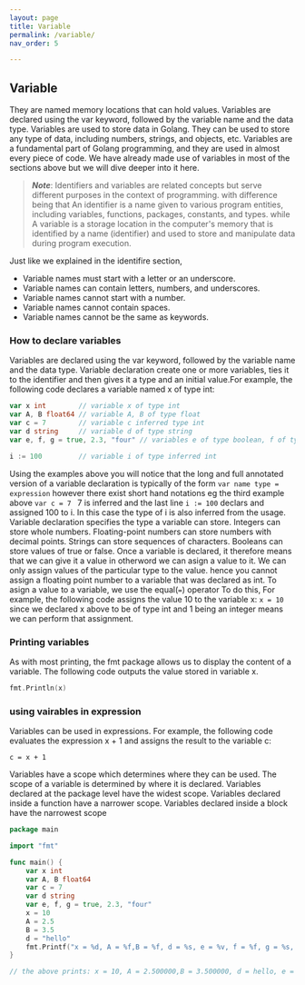 ```yaml
---
layout: page
title: Variable
permalink: /variable/
nav_order: 5

---
```



## Variable
 They are named memory locations that can hold values. Variables are declared using the var keyword, followed by the variable name and the data type. Variables are used to store data in Golang. They can be used to store any type of data, including numbers, strings, and objects, etc. Variables are a fundamental part of Golang programming, and they are used in almost every piece of code. We have already made use of variables in most of the sections above but we will dive deeper into it here. 

>***Note***: Identifiers and variables are related concepts but serve different purposes in the context of programming. with difference being that
An identifier is a name given to various program entities, including variables, functions, packages, constants, and types. while A variable is a storage location in the computer's memory that is identified by a name (identifier) and used to store and manipulate data during program execution.

Just like we explained in the identifire section,
- Variable names must start with a letter or an underscore.
- Variable names can contain letters, numbers, and underscores.
- Variable names cannot start with a number.
- Variable names cannot contain spaces.
- Variable names cannot be the same as keywords.

### How to declare variables

Variables are declared using the var keyword, followed by the variable name and the data type. Variable declaration create one or more variables, ties it to the identifier and then gives it a type and an initial value.For example, the following code declares a variable named x of type int:
```go
var x int        // variable x of type int
var A, B float64 // variable A, B of type float
var c = 7        // variable c inferred type int
var d string     // variable d of type string
var e, f, g = true, 2.3, "four" // variables e of type boolean, f of type float64, g  of type string

i := 100         // variable i of type inferred int
```

Using the examples above you will notice that the long and full annotated version of a variable declaration is typically of the form 
`var name type = expression`
however there exist short hand notations eg the third example above `var c = 7 ` 7 is inferred and the last line `i := 100`  declars and assigned 100 to i. In this case the type of i is also inferred from the usage.
Variable declaration specifies the type a variable can store. 
Integers can store whole numbers. Floating-point numbers can store numbers with decimal points. Strings can store sequences of characters. Booleans can store values of true or false.
Once a variable is declared, it therefore means that we can give it a value in otherword we can asign a value to it. We can only assign values of the particular type to the value. hence you cannot assign a floating point number to a variable that was declared as int. 
To asign a value to a variable, we use the equal(`=`) operator To do this, For example, the following code assigns the value 10 to the variable x:
`x = 10` since we declared x above to be of type int and 1 being an integer means we can perform that assignment.

### Printing variables
As with most printing, the fmt package allows us to display the content of a variable. The following code outputs the value stored in variable x.
```go
fmt.Println(x)
```

### using vairables in expression
Variables can be used in expressions. For example, the following code evaluates the expression x + 1 and assigns the result to the variable c:
```
c = x + 1
```

Variables have a scope which determines where they can be used. The scope of a variable is determined by where it is declared. Variables declared at the package level have the widest scope. Variables declared inside a function have a narrower scope. Variables declared inside a block have the narrowest scope

```go
package main

import "fmt"

func main() {
	var x int
	var A, B float64
	var c = 7
	var d string
	var e, f, g = true, 2.3, "four"
	x = 10
	A = 2.5
	B = 3.5
	d = "hello"
	fmt.Printf("x = %d, A = %f,B = %f, d = %s, e = %v, f = %f, g = %s, c = %d \n", x, A, B, d, e, f, g, c)
}

// the above prints: x = 10, A = 2.500000,B = 3.500000, d = hello, e = true, f = 2.300000, g = four, c = 7
```
